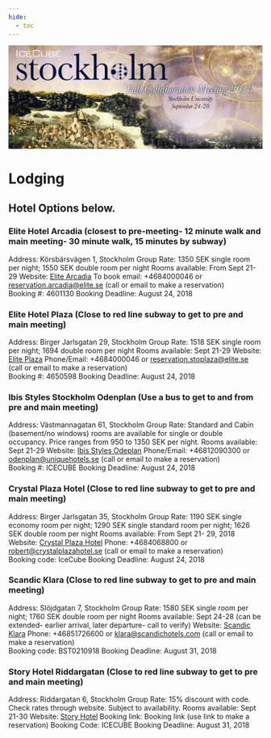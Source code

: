 ```yaml
---
hide:
  - toc
---
```


![2018 Fall Collaboration Meeting](Stockholm_2018Collab_Web.jpg)


# Lodging

## Hotel Options below. 

### Elite Hotel Arcadia (closest to pre-meeting- 12 minute walk and main meeting- 30 minute walk, 15 minutes by subway)
Address: Körsbärsvägen 1, Stockholm
Group Rate: 1350 SEK single room per night; 1550 SEK double room per night
Rooms available: From Sept 21- 29
Website: [Elite Arcadia](https://www.elite.se/en/hotels/stockholm/hotel-arcadia/?utm_source=google&utm_medium=organic&utm_campaign=google-local&utm_content=stockholm_arcadia)
To book email: +4684000046 or reservation.arcadia@elite.se (call or email to make a reservation)   
Booking #: 4601130
Booking Deadline: August 24, 2018
 
### Elite Hotel Plaza (Close to red line subway to get to pre and main meeting)
Address: Birger Jarlsgatan 29, Stockholm
Group Rate: 1518 SEK single room per night; 1694 double room per night
Rooms available: Sept 21-29
Website: [Elite Plaza](http://elite-hotel-stockholm-plaza.hotelistockholm.com/en/)
Phone/Email: +4684000046 or reservation.stoplaza@elite.se (call or email to make a reservation)     
Booking #: 4650598
Booking Deadline: August 24, 2018
 
### Ibis Styles Stockholm Odenplan (Use a bus to get to and from pre and main meeting)
Address: Västmannagatan 61, Stockholm
Group Rate: Standard and Cabin (basement/no windows) rooms are available for single or double occupancy. Price ranges from 950 to 1350 SEK per night.
Rooms available: Sept 21-29
Website: [Ibis Styles Odeplan](https://www.accorhotels.com/gb/hotel-8774-ibis-styles-stockholm-odenplan/index.shtml)
Phone/Email: +46812090300 or odenplan@uniquehotels.se (call or email to make a reservation)     
Booking #: ICECUBE
Booking Deadline: August 24, 2018
 
### Crystal Plaza Hotel (Close to red line subway to get to pre and main meeting)
Address: Birger Jarlsgatan 35, Stockholm
Group Rate: 1190 SEK single economy room per night; 1290 SEK single standard room per night; 1626 SEK double room per night 
Rooms available: From Sept 21- 29, 2018
Website: [Crystal Plaza Hotel](http://www.crystalplazahotel.se/en/)
Phone: +4684068800 or robert@crystalplazahotel.se (call or email to make a reservation)   
Booking code: IceCube
Booking Deadline: August 24, 2018
 
### Scandic Klara (Close to red line subway to get to pre and main meeting)
Address: Slöjdgatan 7, Stockholm
Group Rate: 1580 SEK single room per night; 1760 SEK double room per night
Rooms available: Sept 24-28 (can be extended- earlier arrival, later departure- call to verify)
Website: [Scandic Klara](https://www.scandichotels.com/hotels/sweden/stockholm/scandic-klara)
Phone: +46851726600 or klara@scandichotels.com (call or email to make a reservation)   
Booking code: BST0210918
Booking Deadline: August 31, 2018
 
### Story Hotel Riddargatan (Close to red line subway to get to pre and main meeting)
Address: Riddargatan 6, Stockholm
Group Rate: 15% discount with code. Check rates through website. Subject to availability.
Rooms available: Sept 21-30
Website: [Story Hotel](http://storyhotels.com/riddargatan/)
Booking link: Booking link (use link to make a reservation)
Booking Code: ICECUBE
Booking Deadline: August 31, 2018

